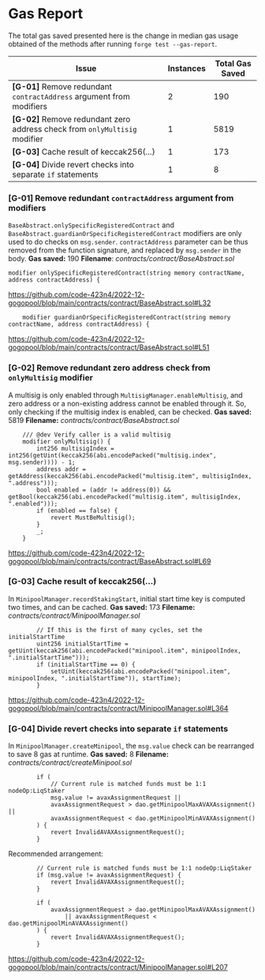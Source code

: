 # Gas Report

The total gas saved presented here is the change in median gas usage obtained of the methods after running `forge test --gas-report`.

| Issue | Instances | Total Gas Saved |
| -------- | -------- | -------- |
| **[G-01]** Remove redundant `contractAddress` argument from modifiers | 2     | 190     |
| **[G-02]** Remove redundant zero address check from `onlyMultisig` modifier | 1 | 5819
| **[G-03]** Cache result of keccak256(...) | 1     | 173     |
| **[G-04]** Divide revert checks into separate `if` statements | 1     | 8     |



### [G-01] Remove redundant `contractAddress` argument from modifiers 
`BaseAbstract.onlySpecificRegisteredContract` and `BaseAbstract.guardianOrSpecificRegisteredContract` modifiers are only used to do checks on `msg.sender`. `contractAddress` parameter can be thus removed from the function signature, and replaced by `msg.sender` in the body.
**Gas saved:** 190
**Filename**: *contracts/contract/BaseAbstract.sol*
```solidity=32
modifier onlySpecificRegisteredContract(string memory contractName, address contractAddress) {
```
https://github.com/code-423n4/2022-12-gogopool/blob/main/contracts/contract/BaseAbstract.sol#L32
```solidity=51
	modifier guardianOrSpecificRegisteredContract(string memory contractName, address contractAddress) {
```
https://github.com/code-423n4/2022-12-gogopool/blob/main/contracts/contract/BaseAbstract.sol#L51



### [G-02] Remove redundant zero address check from `onlyMultisig` modifier
A multisig is only enabled through `MultisigManager.enableMultisig`, and zero address or a non-existing address cannot be enabled through it. So, only checking if the multisig index is enabled, can be checked.
**Gas saved:** 5819
**Filename:** *contracts/contract/BaseAbstract.sol* 
```solidity=69
	/// @dev Verify caller is a valid multisig
	modifier onlyMultisig() {
		int256 multisigIndex = int256(getUint(keccak256(abi.encodePacked("multisig.index", msg.sender)))) - 1;
		address addr = getAddress(keccak256(abi.encodePacked("multisig.item", multisigIndex, ".address")));
		bool enabled = (addr != address(0)) && getBool(keccak256(abi.encodePacked("multisig.item", multisigIndex, ".enabled")));
		if (enabled == false) {
			revert MustBeMultisig();
		}
		_;
	}

```
https://github.com/code-423n4/2022-12-gogopool/blob/main/contracts/contract/BaseAbstract.sol#L69

### [G-03] Cache result of keccak256(...)
In `MinipoolManager.recordStakingStart`, initial start time key is computed two times, and can be cached.
**Gas saved:** 173
**Filename:** *contracts/contract/MinipoolManager.sol* 
```solidity=364
		// If this is the first of many cycles, set the initialStartTime
		uint256 initialStartTime = getUint(keccak256(abi.encodePacked("minipool.item", minipoolIndex, ".initialStartTime")));
		if (initialStartTime == 0) {
			setUint(keccak256(abi.encodePacked("minipool.item", minipoolIndex, ".initialStartTime")), startTime);
		}

```

https://github.com/code-423n4/2022-12-gogopool/blob/main/contracts/contract/MinipoolManager.sol#L364

### [G-04] Divide revert checks into separate `if` statements
In `MinipoolManager.createMinipool`, the `msg.value` check can be rearranged to save 8 gas at runtime. 
**Gas saved:** 8
**Filename:** *contracts/contract/createMinipool.sol* 
```solidity=207
		if (
			// Current rule is matched funds must be 1:1 nodeOp:LiqStaker
			msg.value != avaxAssignmentRequest ||
			avaxAssignmentRequest > dao.getMinipoolMaxAVAXAssignment() ||
			avaxAssignmentRequest < dao.getMinipoolMinAVAXAssignment()
		) {
			revert InvalidAVAXAssignmentRequest();
		}

```
Recommended arrangement:
```solidity=207
        // Current rule is matched funds must be 1:1 nodeOp:LiqStaker
        if (msg.value != avaxAssignmentRequest) {
            revert InvalidAVAXAssignmentRequest();
        }

        if (
            avaxAssignmentRequest > dao.getMinipoolMaxAVAXAssignment()
                || avaxAssignmentRequest < dao.getMinipoolMinAVAXAssignment()
        ) {
            revert InvalidAVAXAssignmentRequest();
        }
```

https://github.com/code-423n4/2022-12-gogopool/blob/main/contracts/contract/MinipoolManager.sol#L207
